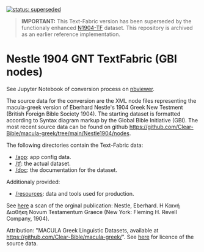 [![status: superseded](https://img.shields.io/badge/status-superseded-red?logo=github&logoColor=white)](https://centerblc.github.io/N1904/) 

> **IMPORTANT:** This Text-Fabric version has been superseded by the functionaly enhanced <A HREF="https://centerblc.github.io/N1904/">N1904-TF</A> dataset. This repository is archived as an earlier reference implementation.

# Nestle 1904 GNT TextFabric (GBI nodes)

See Jupyter Notebook of conversion process on [nbviewer](https://nbviewer.org/github/tonyjurg/NA1904/blob/1d314c138e67aa0e9ed8387c4d9cb92687c56b01/resources/converter/CreateTFfromXML.ipynb).

The source data for the conversion are the XML node files representing the macula-greek version of Eberhard Nestle's 1904 Greek New Testment (British Foreign Bible Society 1904). The starting dataset is formatted according to Syntax diagram markup by the Global Bible Initiative (GBI).   The most recent source data can be found on github https://github.com/Clear-Bible/macula-greek/tree/main/Nestle1904/nodes. 

The following directories contain the Text-Fabric data:
 * [/app](/app): app config data.
 * [/tf](/tf): the actual dataset.
 * [/doc](/docs): the documentation for the dataset.
 
 Additionaly provided:
 * [/resources](/resources): data and tools used for production.
 
See [here](https://archive.org/details/the-greek-new-testament-nestle-1904-us-edition/mode/2up) a scan of the orginal publication: Nestle, Eberhard. Η Καινή Διαθήκη Novum Testamentum Graece (New York: Fleming H. Revell Company, 1904).
 
 Attribution: "MACULA Greek Linguistic Datasets, available at https://github.com/Clear-Bible/macula-greek/".  See [here](resources/sourcedata#readme) for licence of the source data.
